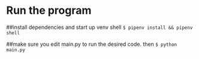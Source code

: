# Run the program

##install dependencies and start up venv shell
`$ pipenv install && pipenv shell`

##make sure you edit main.py to run the desired code. then
`$ python main.py`
